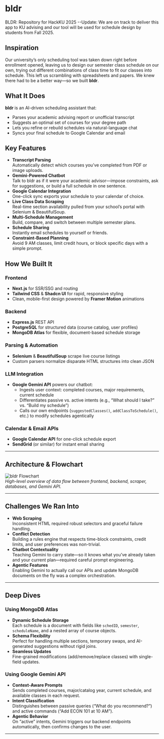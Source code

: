 # bldr
BLDR: Repository for HackKU 2025 
--Update: We are on track to deliver this app to KU advising and our tool will be used for schedule design by students from Fall 2025.
## Inspiration

Our university’s only scheduling tool was taken down right before enrollment opened, leaving us to design our semester class schedule on our own, trying out different combinations of class time to fit our classes into schedule. This left us scrambling with spreadsheets and papers. We knew there had to be a better way—so we built **bldr**.

## What It Does

**bldr** is an AI-driven scheduling assistant that:

- Parses your academic advising report or unofficial transcript  
- Suggests an optimal set of courses for your degree path  
- Lets you refine or rebuild schedules via natural-language chat  
- Syncs your final schedule to Google Calendar and email  

## Key Features

- **Transcript Parsing**  
  Automatically detect which courses you’ve completed from PDF or image uploads.  
- **Gemini-Powered Chatbot**  
  Talk to bldr as if it were your academic advisor—impose constraints, ask for suggestions, or build a full schedule in one sentence.  
- **Google Calendar Integration**  
  One-click sync exports your schedule to your calendar of choice.  
- **Live Class Data Scraping**  
  Real-time section availability pulled from your school’s portal with Selenium & BeautifulSoup.  
- **Multi-Schedule Management**  
  Build, compare, and switch between multiple semester plans.  
- **Schedule Sharing**  
  Instantly email schedules to yourself or friends.  
- **Constraint-Based Planning**  
  Avoid 9 AM classes, limit credit hours, or block specific days with a simple prompt.

## How We Built It

### Frontend

- **Next.js** for SSR/SSG and routing  
- **Tailwind CSS** & **Shadcn UI** for rapid, responsive styling  
- Clean, mobile-first design powered by **Framer Motion** animations  

### Backend

- **Express.js** REST API  
- **PostgreSQL** for structured data (course catalog, user profiles)  
- **MongoDB Atlas** for flexible, document-based schedule storage  

### Parsing & Automation

- **Selenium** & **BeautifulSoup** scrape live course listings  
- Custom parsers normalize disparate HTML structures into clean JSON  

### LLM Integration

- **Google Gemini API** powers our chatbot:
  - Ingests user context: completed courses, major requirements, current schedule  
  - Differentiates passive vs. active intents (e.g., “What should I take?” vs. “Build my schedule”)  
  - Calls our own endpoints (`suggestedClasses()`, `addClassToSchedule()`, etc.) to modify schedules agentically  

### Calendar & Email APIs

- **Google Calendar API** for one-click schedule export  
- **SendGrid** (or similar) for instant email sharing  

---

## Architecture & Flowchart

![bldr Flowchart](docs/flowchart.png)  
*High-level overview of data flow between frontend, backend, scraper, databases, and Gemini API.*

---

## Challenges We Ran Into

- **Web Scraping**  
  Inconsistent HTML required robust selectors and graceful failure handling.  
- **Conflict Detection**  
  Building a rules engine that respects time-block constraints, credit limits, and user preferences was non-trivial.  
- **Chatbot Contextuality**  
  Teaching Gemini to carry state—so it knows what you’ve already taken and your current plan—required careful prompt engineering.  
- **Agentic Features**  
  Enabling Gemini to actually call our APIs and update MongoDB documents on the fly was a complex orchestration.

---

## Deep Dives

### Using MongoDB Atlas

- **Dynamic Schedule Storage**  
  Each schedule is a document with fields like `schedID`, `semester`, `scheduleName`, and a nested array of course objects.  
- **Schema Flexibility**  
  Perfect for handling multiple sections, temporary swaps, and AI-generated suggestions without rigid joins.  
- **Seamless Updates**  
  Fine-grained modifications (add/remove/replace classes) with single-field updates.

### Using Google Gemini API

- **Context-Aware Prompts**  
  Sends completed courses, major/catalog year, current schedule, and available classes in each request.  
- **Intent Classification**  
  Distinguishes between passive queries (“What do you recommend?”) and active commands (“Add ECON 101 at 10 AM”).  
- **Agentic Behavior**  
  On “active” intents, Gemini triggers our backend endpoints automatically, then confirms changes to the user.

---


 